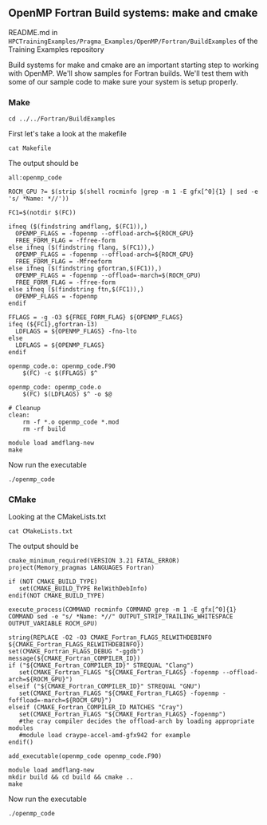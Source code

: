 
## OpenMP Fortran Build systems: make and cmake

README.md in `HPCTrainingExamples/Pragma_Examples/OpenMP/Fortran/BuildExamples` of the Training Examples repository

Build systems for make and cmake are an important starting step to working with OpenMP.
We'll show samples for Fortran builds. We'll test them with
some of our sample code to make sure your system is setup properly.

### Make

```
cd ../../Fortran/BuildExamples
```

First let's take a look at the makefile

```
cat Makefile
```

The output should be

```
all:openmp_code

ROCM_GPU ?= $(strip $(shell rocminfo |grep -m 1 -E gfx[^0]{1} | sed -e 's/ *Name: *//'))

FC1=$(notdir $(FC))

ifneq ($(findstring amdflang, $(FC1)),)
  OPENMP_FLAGS = -fopenmp --offload-arch=${ROCM_GPU}
  FREE_FORM_FLAG = -ffree-form
else ifneq ($(findstring flang, $(FC1)),)
  OPENMP_FLAGS = -fopenmp --offload-arch=${ROCM_GPU}
  FREE_FORM_FLAG = -Mfreeform
else ifneq ($(findstring gfortran,$(FC1)),)
  OPENMP_FLAGS = -fopenmp --offload=-march=$(ROCM_GPU)
  FREE_FORM_FLAG = -ffree-form
else ifneq ($(findstring ftn,$(FC1)),)
  OPENMP_FLAGS = -fopenmp
endif

FFLAGS = -g -O3 ${FREE_FORM_FLAG} ${OPENMP_FLAGS}
ifeq (${FC1},gfortran-13)
  LDFLAGS = ${OPENMP_FLAGS} -fno-lto
else
  LDFLAGS = ${OPENMP_FLAGS}
endif

openmp_code.o: openmp_code.F90
	$(FC) -c $(FFLAGS) $^

openmp_code: openmp_code.o
	$(FC) $(LDFLAGS) $^ -o $@

# Cleanup
clean:
	rm -f *.o openmp_code *.mod
	rm -rf build
```

```
module load amdflang-new
make
```

Now run the executable

```
./openmp_code
```

### CMake

Looking at the CMakeLists.txt

```
cat CMakeLists.txt
```

The output should be

```
cmake_minimum_required(VERSION 3.21 FATAL_ERROR)
project(Memory_pragmas LANGUAGES Fortran)

if (NOT CMAKE_BUILD_TYPE)
   set(CMAKE_BUILD_TYPE RelWithDebInfo)
endif(NOT CMAKE_BUILD_TYPE)

execute_process(COMMAND rocminfo COMMAND grep -m 1 -E gfx[^0]{1} COMMAND sed -e "s/ *Name: *//" OUTPUT_STRIP_TRAILING_WHITESPACE OUTPUT_VARIABLE ROCM_GPU)

string(REPLACE -O2 -O3 CMAKE_Fortran_FLAGS_RELWITHDEBINFO ${CMAKE_Fortran_FLAGS_RELWITHDEBINFO})
set(CMAKE_Fortran_FLAGS_DEBUG "-ggdb")
message(${CMAKE_Fortran_COMPILER_ID})
if ("${CMAKE_Fortran_COMPILER_ID}" STREQUAL "Clang")
   set(CMAKE_Fortran_FLAGS "${CMAKE_Fortran_FLAGS} -fopenmp --offload-arch=${ROCM_GPU}")
elseif ("${CMAKE_Fortran_COMPILER_ID}" STREQUAL "GNU")
   set(CMAKE_Fortran_FLAGS "${CMAKE_Fortran_FLAGS} -fopenmp -foffload=-march=${ROCM_GPU}")
elseif (CMAKE_Fortran_COMPILER_ID MATCHES "Cray")
   set(CMAKE_Fortran_FLAGS "${CMAKE_Fortran_FLAGS} -fopenmp")
   #the cray compiler decides the offload-arch by loading appropriate modules
   #module load craype-accel-amd-gfx942 for example
endif()

add_executable(openmp_code openmp_code.F90)
```

```
module load amdflang-new
mkdir build && cd build && cmake ..
make
```

Now run the executable

```
./openmp_code
```

